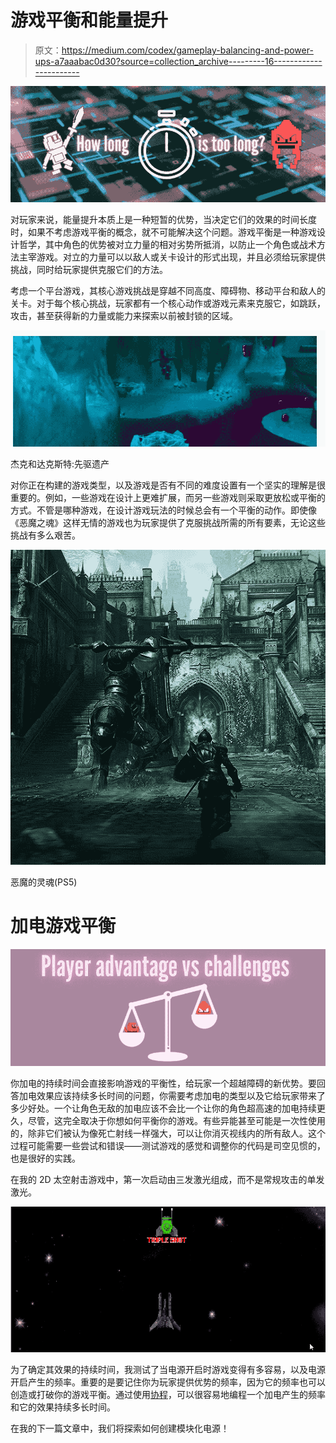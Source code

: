 # 游戏平衡和能量提升

> 原文：<https://medium.com/codex/gameplay-balancing-and-power-ups-a7aaabac0d30?source=collection_archive---------16----------------------->

![](img/bc44f3ec3ca7438c30e7ac8a1ee0258c.png)

对玩家来说，能量提升本质上是一种短暂的优势，当决定它们的效果的时间长度时，如果不考虑游戏平衡的概念，就不可能解决这个问题。游戏平衡是一种游戏设计哲学，其中角色的优势被对立力量的相对劣势所抵消，以防止一个角色或战术方法主宰游戏。对立的力量可以以敌人或关卡设计的形式出现，并且必须给玩家提供挑战，同时给玩家提供克服它们的方法。

考虑一个平台游戏，其核心游戏挑战是穿越不同高度、障碍物、移动平台和敌人的关卡。对于每个核心挑战，玩家都有一个核心动作或游戏元素来克服它，如跳跃，攻击，甚至获得新的力量或能力来探索以前被封锁的区域。

![](img/458fe2fd34137621c4cc0722341bc31f.png)

杰克和达克斯特:先驱遗产

对你正在构建的游戏类型，以及游戏是否有不同的难度设置有一个坚实的理解是很重要的。例如，一些游戏在设计上更难扩展，而另一些游戏则采取更放松或平衡的方式。不管是哪种游戏，在设计游戏玩法的时候总会有一个平衡的动作。即使像《恶魔之魂》这样无情的游戏也为玩家提供了克服挑战所需的所有要素，无论这些挑战有多么艰苦。

![](img/bc0f665d77b448db2f7499a2bfa6196f.png)

恶魔的灵魂(PS5)

# 加电游戏平衡

![](img/053927386c6ab0a7ea282a65d057c08d.png)

你加电的持续时间会直接影响游戏的平衡性，给玩家一个超越障碍的新优势。要回答加电效果应该持续多长时间的问题，你需要考虑加电的类型以及它给玩家带来了多少好处。一个让角色无敌的加电应该不会比一个让你的角色超高速的加电持续更久，尽管，这完全取决于你想如何平衡你的游戏。有些异能甚至可能是一次性使用的，除非它们被认为像死亡射线一样强大，可以让你消灭视线内的所有敌人。这个过程可能需要一些尝试和错误——测试游戏的感觉和调整你的代码是司空见惯的，也是很好的实践。

在我的 2D 太空射击游戏中，第一次启动由三发激光组成，而不是常规攻击的单发激光。

![](img/a07b6268fd564b182c2e635bdab8dd36.png)

为了确定其效果的持续时间，我测试了当电源开启时游戏变得有多容易，以及电源开启产生的频率。重要的是要记住你为玩家提供优势的频率，因为它的频率也可以创造或打破你的游戏平衡。通过使用[协程](/codex/coroutines-with-unity-b5a2b3fc3426?source=your_stories_page-------------------------------------)，可以很容易地编程一个加电产生的频率和它的效果持续多长时间。

在我的下一篇文章中，我们将探索如何创建模块化电源！
